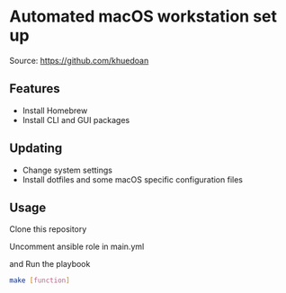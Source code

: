 # Automated macOS workstation set up
Source: https://github.com/khuedoan

## Features

- Install Homebrew
- Install CLI and GUI packages

## Updating
- Change system settings
- Install dotfiles and some macOS specific configuration files

## Usage

Clone this repository

Uncomment ansible role in main.yml

and Run the playbook
```sh
make [function]
```
